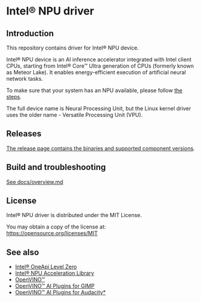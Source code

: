 <!---

Copyright (C) 2022-2024 Intel Corporation

SPDX-License-Identifier: MIT

-->

# Intel® NPU driver

## Introduction

This repository contains driver for Intel® NPU device.

Intel® NPU device is an AI inference accelerator integrated with Intel client CPUs,
starting from Intel® Core™ Ultra generation of CPUs (formerly known as Meteor Lake).
It enables energy-efficient execution of artificial neural network tasks.

To make sure that your system has an NPU available, please follow
[the steps](https://www.intel.com/content/www/us/en/support/articles/000097597/processors.html).

The full device name is Neural Processing Unit, but the Linux kernel driver uses
the older name - Versatile Processing Unit (VPU).

## Releases

[The release page contains the binaries and supported component versions](https://github.com/intel/linux-npu-driver/releases).

## Build and troubleshooting

[See docs/overview.md](docs/overview.md)

## License

Intel® NPU driver is distributed under the MIT License.

You may obtain a copy of the license at: https://opensource.org/licenses/MIT

## See also

* [Intel® OneApi Level Zero](https://github.com/oneapi-src/level-zero/)
* [Intel® NPU Acceleration Library](https://intel.github.io/intel-npu-acceleration-library/)
* [OpenVINO™](https://github.com/openvinotoolkit/openvino.git)
* [OpenVINO™ AI Plugins for GIMP](https://github.com/intel/openvino-ai-plugins-gimp)
* [OpenVINO™ AI Plugins for Audacity*](https://github.com/intel/openvino-plugins-ai-audacity)
